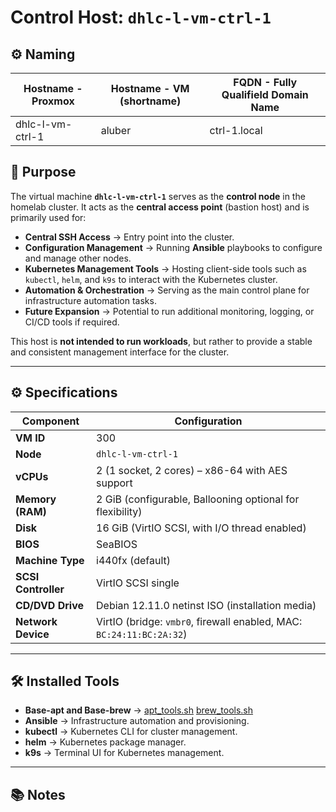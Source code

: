 # Control Host: `dhlc-l-vm-ctrl-1`

## ⚙️ Naming

| **Hostname - Proxmox** | **Hostname - VM (shortname)** | **FQDN - Fully Qualifield Domain Name** |
|------------------------|-------------------------------|-----------------------------------------|
| dhlc-l-vm-ctrl-1       | aluber                        | ctrl-1.local                            |

## 📌 Purpose
The virtual machine **`dhlc-l-vm-ctrl-1`** serves as the **control node** in the homelab cluster.
It acts as the **central access point** (bastion host) and is primarily used for:

- **Central SSH Access** → Entry point into the cluster.
- **Configuration Management** → Running **Ansible** playbooks to configure and manage other nodes.
- **Kubernetes Management Tools** → Hosting client-side tools such as `kubectl`, `helm`, and `k9s` to interact with the Kubernetes cluster.
- **Automation & Orchestration** → Serving as the main control plane for infrastructure automation tasks.
- **Future Expansion** → Potential to run additional monitoring, logging, or CI/CD tools if required.

This host is **not intended to run workloads**, but rather to provide a stable and consistent management interface for the cluster.

---

## ⚙️ Specifications

| Component            | Configuration                                                     |
|----------------------|-------------------------------------------------------------------|
| **VM ID**            | 300                                                               |
| **Node**             | `dhlc-l-vm-ctrl-1`                                                |
| **vCPUs**            | 2 (1 socket, 2 cores) – x86-64 with AES support                   |
| **Memory (RAM)**     | 2 GiB (configurable, Ballooning optional for flexibility)         |
| **Disk**             | 16 GiB (VirtIO SCSI, with I/O thread enabled)                     |
| **BIOS**             | SeaBIOS                                                           |
| **Machine Type**     | i440fx (default)                                                  |
| **SCSI Controller**  | VirtIO SCSI single                                                |
| **CD/DVD Drive**     | Debian 12.11.0 netinst ISO (installation media)                   |
| **Network Device**   | VirtIO (bridge: `vmbr0`, firewall enabled, MAC: `BC:24:11:BC:2A:32`) |

---

## 🛠️ Installed Tools

- **Base-apt and Base-brew** → [apt_tools.sh](Setup/Scripts/apt_tools.sh) [brew_tools.sh](Setup/Scripts/brew_tools.sh)
- **Ansible** → Infrastructure automation and provisioning.
- **kubectl** → Kubernetes CLI for cluster management.
- **helm** → Kubernetes package manager.
- **k9s** → Terminal UI for Kubernetes management.

---

## 📚 Notes
